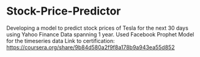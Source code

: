 # Stock-Price-Predictor
Developing a model to predict stock prices of Tesla for the next 30 days using Yahoo Finance Data spanning 1 year.
Used Facebook Prophet Model for the timeseries data 
Link to certification: https://coursera.org/share/9b84d580a2f9f8a178b9a943ea55d852
